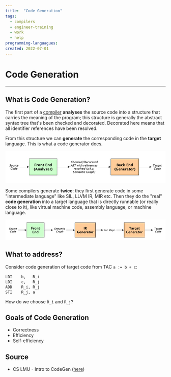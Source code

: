 ```yaml
---
title:  "Code Generation"
tags:
  - compilers
  - engineer-training
  - work
  - help
programming-languagues:
created: 2022-07-01
---
```

# Code Generation
---
## What is Code Generation?
The first part of a [compiler](notes/general/compilers.md) **analyses** the source code into a structure that carries the meaning of the program; this structure is generally the abstract syntax tree that's been checked and decorated. Decorated here means that all identifier references have been resolved.

From this structure we can **generate** the corresponding code in the **target** language. This is what a code generator does.

![code-generation-01](notes/images/code-generation-01.png)

Some compilers generate **twice**: they first generate code in some "intermediate language" like SIL, LLVM IR, MIR etc. Then they do the "real" **code generation** into a target language that is directly runnable (or really close to it), like virtual machine code, assembly language, or machine language.

![code-generation-02](notes/images/code-generation-02.png)

## What to address?
Consider code generation of target code from TAC `a := b + c`:

```assembly
LDI    b,   R_i
LDI    c,   R_j
ADD    R_i, R_j
STI    R_j, a
```

How do we choose `R_i` and `R_j`?

## Goals of Code Generation
- Correctness
- Efficiency
- Self-efficiency

## Source
- CS LMU - Intro to CodeGen ([here](https://cs.lmu.edu/~ray/notes/codegen/))
